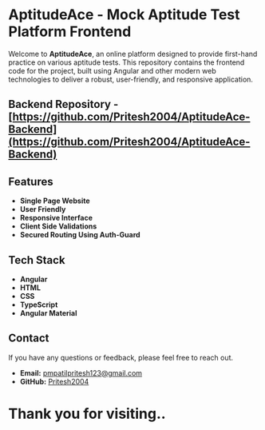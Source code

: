 # AptitudeAce - Mock Aptitude Test Platform Frontend

Welcome to **AptitudeAce**, an online platform designed to provide first-hand practice on various aptitude tests. This repository contains the frontend code for the project, built using Angular and other modern web technologies to deliver a robust, user-friendly, and responsive application.

## Backend Repository - [https://github.com/Pritesh2004/AptitudeAce-Backend](https://github.com/Pritesh2004/AptitudeAce-Backend)


## Features

- **Single Page Website**
- **User Friendly**
- **Responsive Interface**
- **Client Side Validations**
- **Secured Routing Using Auth-Guard**

## Tech Stack

- **Angular**
- **HTML**
- **CSS**
- **TypeScript**
- **Angular Material**

## Contact

If you have any questions or feedback, please feel free to reach out.

- **Email:** [pmpatilpritesh123@gmail.com](mailto:pmpatilpritesh123@gmail.com)
- **GitHub:** [Pritesh2004](https://github.com/Pritesh2004)

# Thank you for visiting..
